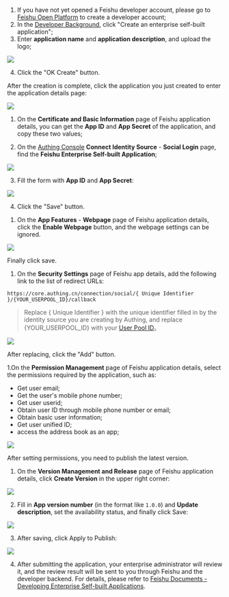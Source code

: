 <IntegrationDetailCard title="Create an enterprise self-built application">

1. If you have not yet opened a Feishu developer account, please go to [Feishu Open Platform](https://open.feishu.cn/?lang=en-US) to create a developer account;
2. In the [Developer Background](https://open.feishu.cn/app?lang=en-US), click "Create an enterprise self-built application";
3. Enter **application name** and **application description**, and upload the logo;

![](~@imagesEnUs/connections/larkInternal/larkInternal_1.png)


4. Click the "OK Create" button.

</IntegrationDetailCard>

<IntegrationDetailCard title="Get app credentials">

After the creation is complete, click the application you just created to enter the application details page:

![](~@imagesEnUs/connections/larkInternal/larkInternal_2.png)


1. On the **Certificate and Basic Information** page of Feishu application details, you can get the **App ID** and **App Secret** of the application, and copy these two values;

2. On the [Authing Console](https://console.authing.cn) **Connect Identity Source** - **Social Login** page, find the **Feishu Enterprise Self-built Application**;

![](~@imagesEnUs/connections/larkInternal/larkInternal_3.png)


3. Fill the form with **App ID** and **App Secret**:

![](~@imagesEnUs/connections/larkInternal/larkInternal_4.png)


4. Click the "Save" button.

</IntegrationDetailCard>

<IntegrationDetailCard title="Enable web functionality">

1. On the **App Features** - **Webpage** page of Feishu application details, click the **Enable Webpage** button, and the webpage settings can be ignored.

![](~@imagesEnUs/connections/larkInternal/larkInternal_5.png)



Finally click save.

</IntegrationDetailCard>

<IntegrationDetailCard title="Configure redirect URL">

1. On the **Security Settings** page of Feishu app details, add the following link to the list of redirect URLs:

```
https://core.authing.cn/connection/social/{ Unique Identifier }/{YOUR_USERPOOL_ID}/callback
```

> Replace { Unique Identifier } with the unique identifier filled in by the identity source you are creating by Authing, and replace {YOUR_USERPOOL_ID} with your [User Pool ID](/en/guides/faqs/get-userpool-id-and-secret.md)。

![](~@imagesEnUs/connections/larkInternal/larkInternal_6.png)


After replacing, click the "Add" button.

</IntegrationDetailCard>

<IntegrationDetailCard title="Apply for permission">

1.On the **Permission Management** page of Feishu application details, select the permissions required by the application, such as:

- Get user email;
- Get the user's mobile phone number;
- Get user userid;
- Obtain user ID through mobile phone number or email;
- Obtain basic user information;
- Get user unified ID;
- access the address book as an app;

![](~@imagesEnUs/connections/larkInternal/larkInternal_7.png)


After setting permissions, you need to publish the latest version.


</IntegrationDetailCard>

<IntegrationDetailCard title="Publish the app">

1. On the **Version Management and Release** page of Feishu application details, click **Create Version** in the upper right corner:

![](~@imagesEnUs/connections/larkInternal/larkInternal_8.png)


2. Fill in **App version number** (in the format like `1.0.0`) and **Update description**, set the availability status, and finally click Save:

![](~@imagesEnUs/connections/larkInternal/larkInternal_9.png)


3. After saving, click Apply to Publish:

![](~@imagesEnUs/connections/larkInternal/larkInternal_10.png)


4. After submitting the application, your enterprise administrator will review it, and the review result will be sent to you through Feishu and the developer backend. For details, please refer to [Feishu Documents - Developing Enterprise Self-built Applications](https://open.feishu.cn/document/uQjL04CN/ukzM04SOzQjL5MDN?lang=en-US).

</IntegrationDetailCard>
